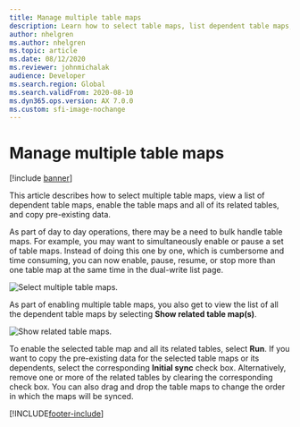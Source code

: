 ```yaml
---
title: Manage multiple table maps
description: Learn how to select table maps, list dependent table maps, enable the table maps and all of its related tables, and copy pre-existing data.
author: nhelgren
ms.author: nhelgren
ms.topic: article
ms.date: 08/12/2020
ms.reviewer: johnmichalak
audience: Developer
ms.search.region: Global
ms.search.validFrom: 2020-08-10
ms.dyn365.ops.version: AX 7.0.0
ms.custom: sfi-image-nochange
---
```


# Manage multiple table maps

[!include [banner](../../includes/banner.md)]


This article describes how to select multiple table maps, view a list of dependent table maps, enable the table maps and all of its related tables, and copy pre-existing data.

As part of day to day operations, there may be a need to bulk handle table maps. For example, you may want to simultaneously enable or pause a set of table maps. Instead of doing this one by one, which is cumbersome and time consuming, you can now enable, pause, resume, or stop more than one table map at the same time in the dual-write list page.

![Select multiple table maps.](media/select-multiple-entity-maps.png)
 
As part of enabling multiple table maps, you also get to view the list of all the dependent table maps by selecting **Show related table map(s)**.

![Show related table maps.](media/show-related-entity-map.png)
 
To enable the selected table map and all its related tables, select **Run**. If you want to copy the pre-existing data for the selected table maps or its dependents, select the corresponding **Initial sync** check box. Alternatively, remove one or more of the related tables by clearing the corresponding check box. You can also drag and drop the table maps to change the order in which the maps will be synced.


[!INCLUDE[footer-include](../../../../includes/footer-banner.md)]
